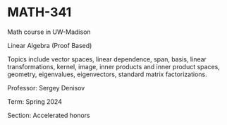 # MATH-341
Math course in UW-Madison

Linear Algebra (Proof Based)

Topics include vector spaces, linear dependence, span, basis, linear transformations, kernel, image, inner products and inner product spaces, geometry, eigenvalues, eigenvectors, standard matrix factorizations.

Professor: Sergey Denisov

Term: Spring 2024

Section: Accelerated honors
